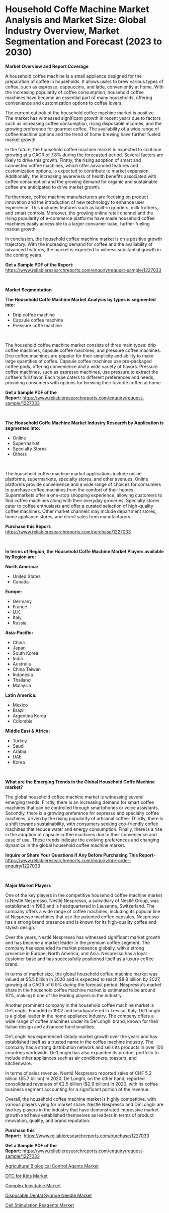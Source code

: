 <p><h1>Household Coffe Machine Market Analysis and Market Size: Global Industry Overview, Market Segmentation and Forecast (2023 to 2030)</h1></p><p><strong>Market Overview and Report Coverage</strong></p>
<p><p>A household coffee machine is a small appliance designed for the preparation of coffee in households. It allows users to brew various types of coffee, such as espresso, cappuccino, and latte, conveniently at home. With the increasing popularity of coffee consumption, household coffee machines have become an essential part of many households, offering convenience and customization options to coffee lovers.</p><p>The current outlook of the household coffee machine market is positive. The market has witnessed significant growth in recent years due to factors such as increasing coffee consumption, rising disposable incomes, and the growing preference for gourmet coffee. The availability of a wide range of coffee machine options and the trend of home brewing have further fueled market growth.</p><p>In the future, the household coffee machine market is expected to continue growing at a CAGR of 7.8% during the forecasted period. Several factors are likely to drive this growth. Firstly, the rising adoption of smart and connected coffee machines, which offer advanced features and customization options, is expected to contribute to market expansion. Additionally, the increasing awareness of health benefits associated with coffee consumption and the growing demand for organic and sustainable coffee are anticipated to drive market growth.</p><p>Furthermore, coffee machine manufacturers are focusing on product innovation and the introduction of new technology to enhance user experience. This includes features such as built-in grinders, milk frothers, and smart controls. Moreover, the growing online retail channel and the rising popularity of e-commerce platforms have made household coffee machines easily accessible to a larger consumer base, further fueling market growth.</p><p>In conclusion, the household coffee machine market is on a positive growth trajectory. With the increasing demand for coffee and the availability of advanced features, the market is expected to witness substantial growth in the coming years.</p></p>
<p><strong>Get a Sample PDF of the Report:</strong> <a href="https://www.reliableresearchreports.com/enquiry/request-sample/1227033">https://www.reliableresearchreports.com/enquiry/request-sample/1227033</a></p>
<p>&nbsp;</p>
<p><strong>Market Segmentation</strong></p>
<p><strong>The Household Coffe Machine Market Analysis by types is segmented into:</strong></p>
<p><ul><li>Drip coffee machine</li><li>Capsule coffee machine</li><li>Pressure coffe machine</li></ul></p>
<p>&nbsp;</p>
<p><p>The household coffee machine market consists of three main types: drip coffee machines, capsule coffee machines, and pressure coffee machines. Drip coffee machines are popular for their simplicity and ability to make large quantities of coffee. Capsule coffee machines use pre-packaged coffee pods, offering convenience and a wide variety of flavors. Pressure coffee machines, such as espresso machines, use pressure to extract the coffee's full flavor. Each type caters to different preferences and needs, providing consumers with options for brewing their favorite coffee at home.</p></p>
<p><strong>Get a Sample PDF of the Report:</strong>&nbsp;<a href="https://www.reliableresearchreports.com/enquiry/request-sample/1227033">https://www.reliableresearchreports.com/enquiry/request-sample/1227033</a></p>
<p>&nbsp;</p>
<p><strong>The Household Coffe Machine Market Industry Research by Application is segmented into:</strong></p>
<p><ul><li>Online</li><li>Supermarket</li><li>Specialty Stores</li><li>Others</li></ul></p>
<p>&nbsp;</p>
<p><p>The household coffee machine market applications include online platforms, supermarkets, specialty stores, and other avenues. Online platforms provide convenience and a wide range of choices for consumers to purchase coffee machines from the comfort of their homes. Supermarkets offer a one-stop shopping experience, allowing customers to find coffee machines along with their everyday groceries. Specialty stores cater to coffee enthusiasts and offer a curated selection of high-quality coffee machines. Other market channels may include department stores, home appliance stores, and direct sales from manufacturers.</p></p>
<p><strong>Purchase this Report:</strong>&nbsp; <a href="https://www.reliableresearchreports.com/purchase/1227033">https://www.reliableresearchreports.com/purchase/1227033</a></p>
<p>&nbsp;</p>
<p><strong>In terms of Region, the Household Coffe Machine Market Players available by Region are:</strong></p>
<p>
    <p> <strong> North America: </strong>
        <ul>
            <li>United States</li>
            <li>Canada</li>
        </ul>
        </p> 
    <p> <strong> Europe: </strong>
        <ul>
            <li>Germany</li>
            <li>France</li>
            <li>U.K.</li>
            <li>Italy</li>
            <li>Russia</li>
        </ul>
        </p> 
    <p> <strong> Asia-Pacific: </strong>
        <ul>
            <li>China</li>
            <li>Japan</li>
            <li>South Korea</li>
            <li>India</li>
            <li>Australia</li>
            <li>China Taiwan</li>
            <li>Indonesia</li>
            <li>Thailand</li>
            <li>Malaysia</li>
        </ul>
        </p> 
    <p> <strong> Latin America: </strong>
        <ul>
            <li>Mexico</li>
            <li>Brazil</li>
            <li>Argentina Korea</li>
            <li>Colombia</li>
        </ul>
        </p> 
    <p> <strong> Middle East & Africa: </strong>
        <ul>
            <li>Turkey</li>
            <li>Saudi</li>
            <li>Arabia</li>
            <li>UAE</li>
            <li>Korea</li>
        </ul>
    </p>
    </p>
<p>&nbsp;</p>
<p><strong>What are the Emerging Trends in the Global Household Coffe Machine market?</strong></p>
<p><p>The global household coffee machine market is witnessing several emerging trends. Firstly, there is an increasing demand for smart coffee machines that can be controlled through smartphones or voice assistants. Secondly, there is a growing preference for espresso and specialty coffee machines, driven by the rising popularity of artisanal coffee. Thirdly, there is a shift towards sustainability, with consumers seeking eco-friendly coffee machines that reduce water and energy consumption. Finally, there is a rise in the adoption of capsule coffee machines due to their convenience and ease of use. These trends indicate the evolving preferences and changing dynamics in the global household coffee machine market.</p></p>
<p><strong>Inquire or Share Your Questions If Any Before Purchasing This Report</strong>- <a href="https://www.reliableresearchreports.com/enquiry/pre-order-enquiry/1227033">https://www.reliableresearchreports.com/enquiry/pre-order-enquiry/1227033</a></p>
<p>&nbsp;</p>
<p><strong>Major Market Players</strong></p>
<p><p>One of the key players in the competitive household coffee machine market is Nestlé Nespresso. Nestlé Nespresso, a subsidiary of Nestlé Group, was established in 1986 and is headquartered in Lausanne, Switzerland. The company offers a wide range of coffee machines, including its popular line of Nespresso machines that use the patented coffee capsules. Nespresso has a strong brand presence and is known for its high-quality coffee and stylish design.</p><p>Over the years, Nestlé Nespresso has witnessed significant market growth and has become a market leader in the premium coffee segment. The company has expanded its market presence globally, with a strong presence in Europe, North America, and Asia. Nespresso has a loyal customer base and has successfully positioned itself as a luxury coffee brand.</p><p>In terms of market size, the global household coffee machine market was valued at $5.5 billion in 2020 and is expected to reach $8.8 billion by 2027, growing at a CAGR of 6.9% during the forecast period. Nespresso's market share in the household coffee machine market is estimated to be around 10%, making it one of the leading players in the industry.</p><p>Another prominent company in the household coffee machine market is De'Longhi. Founded in 1902 and headquartered in Treviso, Italy, De'Longhi is a global leader in the home appliance industry. The company offers a wide range of coffee machines under its De'Longhi brand, known for their Italian design and advanced functionalities.</p><p>De'Longhi has experienced steady market growth over the years and has established itself as a trusted name in the coffee machine industry. The company has a strong distribution network and sells its products in over 100 countries worldwide. De'Longhi has also expanded its product portfolio to include other appliances such as air conditioners, toasters, and kitchenware.</p><p>In terms of sales revenue, Nestlé Nespresso reported sales of CHF 5.2 billion ($5.7 billion) in 2020. De'Longhi, on the other hand, reported consolidated revenues of €2.5 billion ($2.9 billion) in 2020, with its coffee business segment accounting for a significant portion of the revenue.</p><p>Overall, the household coffee machine market is highly competitive, with various players vying for market share. Nestlé Nespresso and De'Longhi are two key players in the industry that have demonstrated impressive market growth and have established themselves as leaders in terms of product innovation, quality, and brand reputation.</p></p>
<p><strong>Purchase this Report:</strong>&nbsp;&nbsp;<a href="https://www.reliableresearchreports.com/purchase/1227033">https://www.reliableresearchreports.com/purchase/1227033</a></p>
<p></p>
<p><strong>Get a Sample PDF of the Report:</strong>&nbsp;<a href="https://www.reliableresearchreports.com/enquiry/request-sample/1227033">https://www.reliableresearchreports.com/enquiry/request-sample/1227033</a></p>
<p><p><a href="https://github.com/PeterParrish5/Market-Research-Report-List-1/blob/main/agricultural-biological-control-agents-market.md">Agricultural Biological Control Agents Market</a></p><p><a href="https://medium.com/@azadyoi012547/otc-for-kids-market-competitive-analysis-market-trends-and-forecast-to-2030-f6cc76afc9f3">OTC for Kids Market</a></p><p><a href="https://www.linkedin.com/pulse/complex-injectable-market-research-report-provides-thorough-n3fjc/">Complex Injectable Market</a></p><p><a href="https://issuu.com/reportprime-2/docs/disposable-dental-syringe-needle-market-size-2030.?fr=xKAE9_zU1NQ">Disposable Dental Syringe Needle Market</a></p><p><a href="https://www.linkedin.com/pulse/cell-stimulation-reagents-market-research-uyqqc/">Cell Stimulation Reagents Market</a></p></p>
